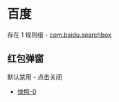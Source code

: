 # 百度

存在 1 规则组 - [com.baidu.searchbox](/src/apps/com.baidu.searchbox.ts)

## 红包弹窗

默认禁用 - 点击关闭

- [快照-0](https://i.gkd.li/i/13806848)
